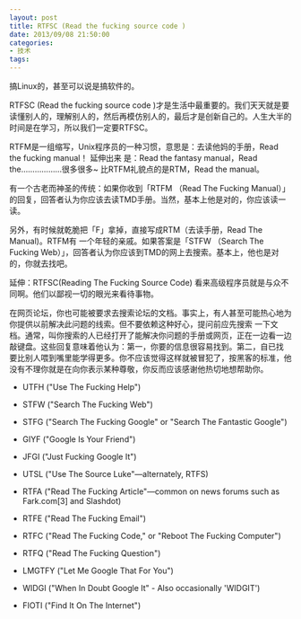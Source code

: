 ```yaml
---
layout: post
title: RTFSC (Read the fucking source code )
date: 2013/09/08 21:50:00
categories:
- 技术
tags:
---
```


搞Linux的，甚至可以说是搞软件的。

RTFSC (Read the fucking source code )才是生活中最重要的。我们天天就是要读懂别人的，理解别人的，然后再模仿别人的，最后才是创新自己的。人生大半的时间是在学习，所以我们一定要RTFSC。

RTFM是一组缩写，Unix程序员的一种习惯，意思是：去读他妈的手册，Read the fucking manual！ 延伸出来 是：Read the fantasy manual，Read the………………很多很多~ 比RTFM礼貌点的是RTM，Read the manual。

有一个古老而神圣的传统：如果你收到「RTFM （Read The Fucking Manual）」的回复，回答者认为你应该去读TMD手册。当然，基本上他是对的，你应该读一读。

另外，有时候就乾脆把「F」拿掉，直接写成RTM（去读手册，Read The Manual)。RTFM有 一个年轻的亲戚。如果答案是「STFW （Search The Fucking Web）」，回答者认为你应该到TMD的网上去搜索。基本上，他也是对的，你就去找吧。

延伸：RTFSC(Reading The Fucking Source Code) 看来高级程序员就是与众不同啊。他们以鄙视一切的眼光来看待事物。

在网页论坛，你也可能被要求去搜索论坛的文档。事实上，有人甚至可能热心地为你提供以前解决此问题的线索。但不要依赖这种好心，提问前应先搜索 一下文 档。通常，叫你搜索的人已经打开了能解决你问题的手册或网页，正在一边看一边敲键盘。这些回复意味着他认为：第一，你要的信息很容易找到。第二，自已找 要比别人喂到嘴里能学得更多。你不应该觉得这样就被冒犯了，按黑客的标准，他没有不理你就是在向你表示某种尊敬，你反而应该感谢他热切地想帮助你。

- UTFH ("Use The Fucking Help")

- STFW ("Search The Fucking Web")

- STFG ("Search The Fucking Google" or "Search The Fantastic Google")

- GIYF ("Google Is Your Friend")

- JFGI ("Just Fucking Google It")

- UTSL ("Use The Source Luke"—alternately, RTFS)

- RTFA ("Read The Fucking Article"—common on news forums such as Fark.com[3] and Slashdot)

- RTFE ("Read The Fucking Email")

- RTFC ("Read The Fucking Code," or "Reboot The Fucking Computer")

- RTFQ ("Read The Fucking Question")

- LMGTFY ("Let Me Google That For You")

- WIDGI ("When In Doubt Google It" - Also occasionally 'WIDGIT')

- FIOTI ("Find It On The Internet")
